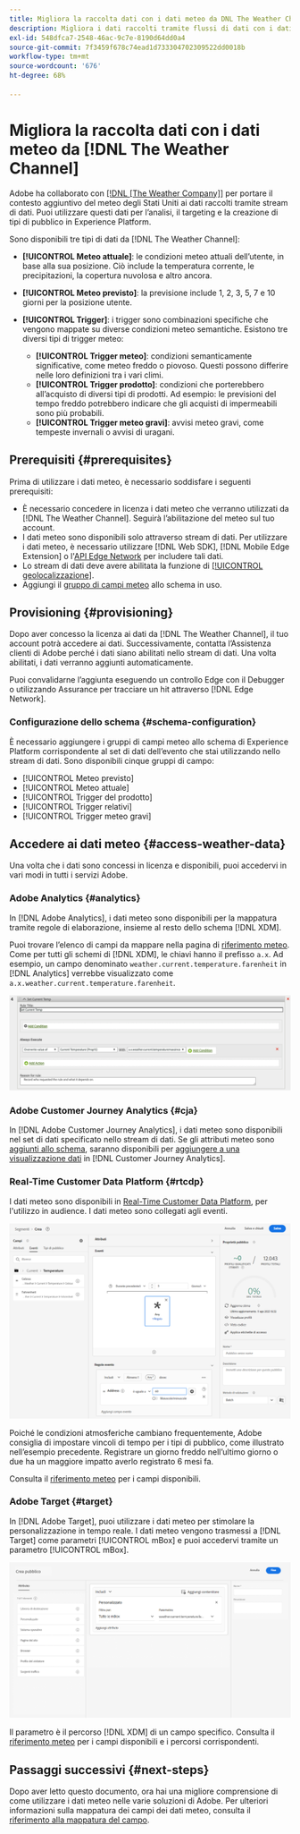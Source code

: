 ```yaml
---
title: Migliora la raccolta dati con i dati meteo da DNL The Weather Channel
description: Migliora i dati raccolti tramite flussi di dati con i dati meteo da DNL The Weather Channel.
exl-id: 548dfca7-2548-46ac-9c7e-8190d64dd0a4
source-git-commit: 7f3459f678c74ead1d733304702309522dd0018b
workflow-type: tm+mt
source-wordcount: '676'
ht-degree: 68%

---
```


# Migliora la raccolta dati con i dati meteo da [!DNL The Weather Channel]

Adobe ha collaborato con [[!DNL [The Weather Company]]](https://www.ibm.com/weather) per portare il contesto aggiuntivo del meteo degli Stati Uniti ai dati raccolti tramite stream di dati. Puoi utilizzare questi dati per l’analisi, il targeting e la creazione di tipi di pubblico in Experience Platform.

Sono disponibili tre tipi di dati da [!DNL The Weather Channel]:

* **[!UICONTROL Meteo attuale]**: le condizioni meteo attuali dell’utente, in base alla sua posizione. Ciò include la temperatura corrente, le precipitazioni, la copertura nuvolosa e altro ancora.
* **[!UICONTROL Meteo previsto]**: la previsione include 1, 2, 3, 5, 7 e 10 giorni per la posizione utente.
* **[!UICONTROL Trigger]**: i trigger sono combinazioni specifiche che vengono mappate su diverse condizioni meteo semantiche. Esistono tre diversi tipi di trigger meteo:

   * **[!UICONTROL Trigger meteo]**: condizioni semanticamente significative, come meteo freddo o piovoso. Questi possono differire nelle loro definizioni tra i vari climi.
   * **[!UICONTROL Trigger prodotto]**: condizioni che porterebbero all’acquisto di diversi tipi di prodotti. Ad esempio: le previsioni del tempo freddo potrebbero indicare che gli acquisti di impermeabili sono più probabili.
   * **[!UICONTROL Trigger meteo gravi]**: avvisi meteo gravi, come tempeste invernali o avvisi di uragani.

## Prerequisiti {#prerequisites}

Prima di utilizzare i dati meteo, è necessario soddisfare i seguenti prerequisiti:

* È necessario concedere in licenza i dati meteo che verranno utilizzati da [!DNL The Weather Channel]. Seguirà l’abilitazione del meteo sul tuo account.
* I dati meteo sono disponibili solo attraverso stream di dati. Per utilizzare i dati meteo, è necessario utilizzare [!DNL Web SDK], [!DNL Mobile Edge Extension] o l&#39;[API Edge Network](https://developer.adobe.com/data-collection-apis/docs/api/) per includere tali dati.
* Lo stream di dati deve avere abilitata la funzione di [[!UICONTROL geolocalizzazione]](../configure.md#advanced-options).
* Aggiungi il [gruppo di campi meteo](#schema-configuration) allo schema in uso.

## Provisioning {#provisioning}

Dopo aver concesso la licenza ai dati da [!DNL The Weather Channel], il tuo account potrà accedere ai dati. Successivamente, contatta l’Assistenza clienti di Adobe perché i dati siano abilitati nello stream di dati. Una volta abilitati, i dati verranno aggiunti automaticamente.

Puoi convalidarne l’aggiunta eseguendo un controllo Edge con il Debugger o utilizzando Assurance per tracciare un hit attraverso [!DNL Edge Network].

### Configurazione dello schema {#schema-configuration}

È necessario aggiungere i gruppi di campi meteo allo schema di Experience Platform corrispondente al set di dati dell’evento che stai utilizzando nello stream di dati. Sono disponibili cinque gruppi di campo:

* [!UICONTROL Meteo previsto]
* [!UICONTROL Meteo attuale]
* [!UICONTROL Trigger del prodotto]
* [!UICONTROL Trigger relativi]
* [!UICONTROL Trigger meteo gravi]

## Accedere ai dati meteo {#access-weather-data}

Una volta che i dati sono concessi in licenza e disponibili, puoi accedervi in vari modi in tutti i servizi Adobe.

### Adobe Analytics {#analytics}

In [!DNL Adobe Analytics], i dati meteo sono disponibili per la mappatura tramite regole di elaborazione, insieme al resto dello schema [!DNL XDM].

Puoi trovare l’elenco di campi da mappare nella pagina di [riferimento meteo](weather-reference.md). Come per tutti gli schemi di [!DNL XDM], le chiavi hanno il prefisso `a.x`. Ad esempio, un campo denominato `weather.current.temperature.farenheit` in [!DNL Analytics] verrebbe visualizzato come `a.x.weather.current.temperature.farenheit`.

![Interfaccia regola di elaborazione](../assets/data-enrichment/weather/processing-rules.png)

### Adobe Customer Journey Analytics {#cja}

In [!DNL Adobe Customer Journey Analytics], i dati meteo sono disponibili nel set di dati specificato nello stream di dati. Se gli attributi meteo sono [aggiunti allo schema](#prerequisites-prerequisites), saranno disponibili per [aggiungere a una visualizzazione dati](https://experienceleague.adobe.com/docs/analytics-platform/using/cja-dataviews/create-dataview.html?lang=it) in [!DNL Customer Journey Analytics].

### Real-Time Customer Data Platform {#rtcdp}

I dati meteo sono disponibili in [Real-Time Customer Data Platform](../../rtcdp/overview.md), per l&#39;utilizzo in audience. I dati meteo sono collegati agli eventi.

![Segment Builder che mostra gli eventi meteo](../assets/data-enrichment/weather/schema-builder.png)

Poiché le condizioni atmosferiche cambiano frequentemente, Adobe consiglia di impostare vincoli di tempo per i tipi di pubblico, come illustrato nell’esempio precedente. Registrare un giorno freddo nell’ultimo giorno o due ha un maggiore impatto averlo registrato 6 mesi fa.

Consulta il [riferimento meteo](weather-reference.md) per i campi disponibili.

### Adobe Target {#target}

In [!DNL Adobe Target], puoi utilizzare i dati meteo per stimolare la personalizzazione in tempo reale. I dati meteo vengono trasmessi a [!DNL Target] come parametri [!UICONTROL mBox] e puoi accedervi tramite un parametro [!UICONTROL mBox].

![Generatore di pubblico target](../assets/data-enrichment/weather/target-audience-builder.png)

Il parametro è il percorso [!DNL XDM] di un campo specifico. Consulta il [riferimento meteo](weather-reference.md) per i campi disponibili e i percorsi corrispondenti.

## Passaggi successivi {#next-steps}

Dopo aver letto questo documento, ora hai una migliore comprensione di come utilizzare i dati meteo nelle varie soluzioni di Adobe. Per ulteriori informazioni sulla mappatura dei campi dei dati meteo, consulta il [riferimento alla mappatura del campo](weather-reference.md).
